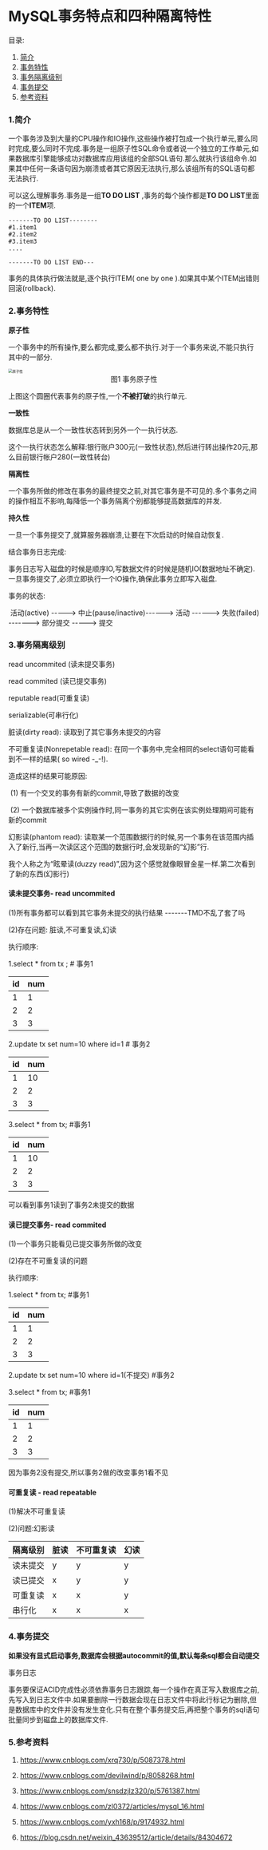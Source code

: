 # MySQL事务特点和四种隔离特性

目录:

1. [简介][1]
2. [事务特性][2]
3. [事务隔离级别][3]
4. [事务提交][4]
5. [参考资料][5]



### 1.简介

一个事务涉及到大量的CPU操作和IO操作,这些操作被打包成一个执行单元,要么同时完成,要么同时不完成.事务是一组原子性SQL命令或者说一个独立的工作单元,如果数据库引擎能够成功对数据库应用该组的全部SQL语句.那么就执行该组命令.如果其中任何一条语句因为崩溃或者其它原因无法执行,那么该组所有的SQL语句都无法执行.







可以这么理解事务.事务是一组**TO DO LIST** ,事务的每个操作都是**TO DO LIST**里面的一个**ITEM**项.

```
-------TO DO LIST--------
#1.item1
#2.item2
#3.item3
....

-------TO DO LIST END---
```

事务的具体执行做法就是,逐个执行ITEM( one by one ).如果其中某个ITEM出错则回滚(rollback).



### 2.事务特性

**原子性**

一个事务中的所有操作,要么都完成,要么都不执行.对于一个事务来说,不能只执行其中的一部分.

<img src="1.png" alt="原子性" style="zoom: 50%;" />

<center>图1 事务原子性</center>

上图这个圆圈代表事务的原子性,一个**不被打破**的执行单元.

**一致性**

数据库总是从一个一致性状态转到另外一个一执行状态.

这个一执行状态怎么解释:银行账户300元(一致性状态),然后进行转出操作20元,那么目前银行帐户280(一致性转台)

**隔离性**

一个事务所做的修改在事务的最终提交之前,对其它事务是不可见的.多个事务之间的操作相互不影响,每降低一个事务隔离个别都能够提高数据库的并发.

**持久性**

一旦一个事务提交了,就算服务器崩溃,让要在下次启动的时候自动恢复.

结合事务日志完成:

​	事务日志写入磁盘的时候是顺序IO,写数据文件的时候是随机IO(数据地址不确定).一旦事务提交了,必须立即执行一个IO操作,确保此事务立即写入磁盘.

事务的状态:

​	活动(active) -----> 中止(pause/inactive)------> 活动 ------>  失败(failed) -------> 部分提交 -----> 提交



### 3.事务隔离级别

read uncommited (读未提交事务)

read commited (读已提交事务)

reputable read(可重复读)

serializable(可串行化)



脏读(dirty read): 读取到了其它事务未提交的内容

不可重复读(Nonrepetable read): 在同一个事务中,完全相同的select语句可能看到不一样的结果( so wired -_-!).

造成这样的结果可能原因:

​	(1) 有一个交叉的事务有新的commit,导致了数据的改变

​	(2) 一个数据库被多个实例操作时,同一事务的其它实例在该实例处理期间可能有新的commit

幻影读(phantom read): 读取某一个范围数据行的时候,另一个事务在该范围内插入了新行,当再一次读区这个范围的数据行时,会发现新的“幻影”行.

我个人称之为“眩晕读(duzzy read)”,因为这个感觉就像眼冒金星一样.第二次看到了新的东西(幻影行)



#### 读未提交事务- read uncommited

(1)所有事务都可以看到其它事务未提交的执行结果 -------TMD不乱了套了吗

(2)存在问题: 脏读,不可重复读,幻读



执行顺序:

1.select * from tx ; # 事务1

| id   | num  |
| ---- | ---- |
| 1    | 1    |
| 2    | 2    |
| 3    | 3    |

2.update tx set num=10 where id=1  # 事务2

| id   | num  |
| ---- | ---- |
| 1    | 10   |
| 2    | 2    |
| 3    | 3    |

3.select * from tx; #事务1

| id   | num  |
| ---- | ---- |
| 1    | 10   |
| 2    | 2    |
| 3    | 3    |

可以看到事务1读到了事务2未提交的数据



#### 读已提交事务- read commited

(1)一个事务只能看见已提交事务所做的改变

(2)存在不可重复读的问题



执行顺序:

1.select * from tx; #事务1

| id   | num  |
| ---- | ---- |
| 1    | 1    |
| 2    | 2    |
| 3    | 3    |

2.update tx set num=10 where id=1(不提交) #事务2

3.select * from tx; #事务1

| id   | num  |
| ---- | ---- |
| 1    | 1    |
| 2    | 2    |
| 3    | 3    |

因为事务2没有提交,所以事务2做的改变事务1看不见



#### 可重复读 - read repeatable

(1)解决不可重复读

(2)问题:幻影读



| 隔离级别 | 脏读 | 不可重复读 | 幻读 |
| -------- | ---- | ---------- | ---- |
| 读未提交 | y    | y          | y    |
| 读已提交 | x    | y          | y    |
| 可重复读 | x    | x          | y    |
| 串行化   | x    | x          | x    |



### 4.事务提交

**如果没有显式启动事务,数据库会根据autocommit的值,默认每条sql都会自动提交**



事务日志

事务要保证ACID完成性必须依靠事务日志跟踪,每一个操作在真正写入数据库之前,先写入到日志文件中.如果要删除一行数据会现在日志文件中将此行标记为删除,但是数据库中的文件并没有发生变化.只有在整个事务提交后,再把整个事务的sql语句批量同步到磁盘上的数据库文件.



### 5.参考资料

1. https://www.cnblogs.com/xrq730/p/5087378.html

2. https://www.cnblogs.com/devilwind/p/8058268.html

3. https://www.cnblogs.com/snsdzjlz320/p/5761387.html

4. https://www.cnblogs.com/zl0372/articles/mysql_16.html

5. https://www.cnblogs.com/yxh168/p/9174932.html

6. https://blog.csdn.net/weixin_43639512/article/details/84304672







[1]: #1简介
[2]: #2事务特性
[3]: #3事务隔离级别
[4]: #4事务提交
[5]: #5参考资料

